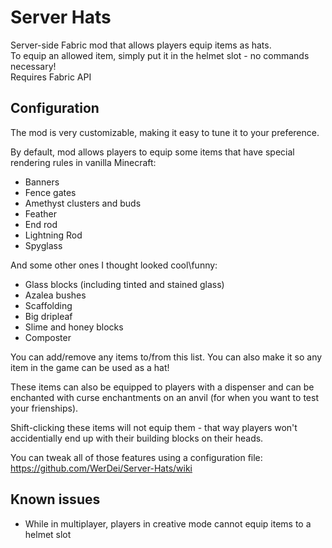 # Server Hats
Server-side Fabric mod that allows players equip items as hats.  
To equip an allowed item, simply put it in the helmet slot - no commands necessary!  
Requires Fabric API  

## Configuration
The mod is very customizable, making it easy to tune it to your preference.

By default, mod allows players to equip some items that have special rendering rules in vanilla Minecraft:
* Banners
* Fence gates
* Amethyst clusters and buds
* Feather
* End rod
* Lightning Rod
* Spyglass

And some other ones I thought looked cool\funny:
* Glass blocks (including tinted and stained glass)
* Azalea bushes
* Scaffolding
* Big dripleaf
* Slime and honey blocks
* Composter

You can add/remove any items to/from this list. You can also make it so any item in the game can be used as a hat!

These items can also be equipped to players with a dispenser and can be enchanted with curse enchantments on an anvil (for when you want to test your frienships).

Shift-clicking these items will not equip them - that way players won't accidentially end up with their building blocks on their heads.

You can tweak all of those features using a configuration file:
https://github.com/WerDei/Server-Hats/wiki

## Known issues
* While in multiplayer, players in creative mode cannot equip items to a helmet slot
